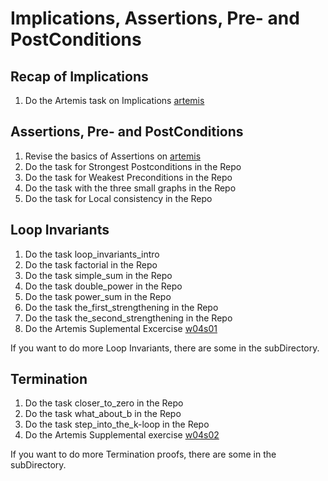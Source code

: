 # Implications, Assertions, Pre- and PostConditions

## Recap of Implications

1. Do the Artemis task on Implications [artemis](https://artemis.ase.in.tum.de/courses/253/exercises/9819)

## Assertions, Pre- and PostConditions

1. Revise the basics of Assertions on [artemis](https://artemis.ase.in.tum.de/courses/253/exercises/9832)
2. Do the task for Strongest Postconditions in the Repo
3. Do the task for Weakest Preconditions in the Repo
4. Do the task with the three small graphs in the Repo
5. Do the task for Local consistency in the Repo

## Loop Invariants

1. Do the task loop_invariants_intro
2. Do the task factorial in the Repo
3. Do the task simple_sum in the Repo
4. Do the task double_power in the Repo
5. Do the task power_sum in the Repo
6. Do the task the_first_strengthening in the Repo
7. Do the task the_second_strengthening in the Repo
8. Do the Artemis Suplemental Excercise [w04s01](https://artemis.ase.in.tum.de/courses/253/exercises/9886)

If you want to do more Loop Invariants, there are some in the subDirectory.

## Termination

1. Do the task closer_to_zero in the Repo
2. Do the task what_about_b in the Repo
3. Do the task step_into_the_k-loop in the Repo
4. Do the Artemis Supplemental exercise [w04s02](https://artemis.ase.in.tum.de/courses/253/exercises/9887)

If you want to do more Termination proofs, there are some in the subDirectory.
